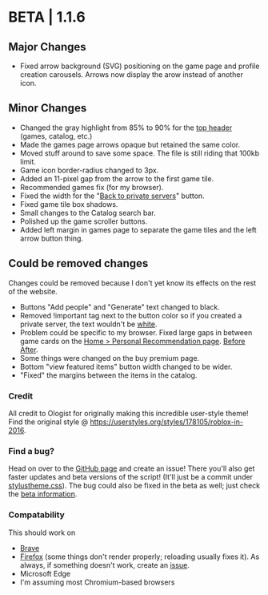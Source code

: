 # BETA | 1.1.6
## Major Changes
- Fixed arrow background (SVG) positioning on the game page and profile creation carousels. Arrows now display the arow instead of another icon. 
## Minor Changes 
- Changed the gray highlight from 85% to 90% for the [top header](https://i.ibb.co/r5tKqKX/image.png) (games, catalog, etc.) 
- Made the games page arrows opaque but retained the same color. 
- Moved stuff around to save some space. The file is still riding that 100kb limit. 
- Game icon border-radius changed to 3px.  
- Added an 11-pixel gap from the arrow to the first game tile. 
- Recommended games fix (for my browser).
- Fixed the width for the "[Back to private servers](https://imgur.com/a/JBuWZHp)" button.
- Fixed game tile box shadows.
- Small changes to the Catalog search bar.
- Polished up the game scroller buttons.
- Added left margin in games page to separate the game tiles and the left arrow button thing. 
## Could be removed changes
Changes could be removed because I don't yet know its effects on the rest of the website.
- Buttons "Add people" and "Generate" text changed to black. 
- Removed !important tag next to the button color so if you created a private server, the text wouldn't be [white](https://i.ibb.co/PN8f5D7/image.png). 
- Problem could be specific to my browser. Fixed large gaps in between game cards on the [Home > Personal Recommendation page](https://www.roblox.com/discover#/sortName/v2/Recommended%20For%20You). [Before](https://i.ibb.co/NVQQkd6/image.png) [After](https://ibb.co/sVd9v8f).
- Some things were changed on the buy premium page. 
- Bottom "view featured items" button width changed to be wider.
- "Fixed" the margins between the items in the catalog. 

### Credit
All credit to Ologist for originally making this incredible user-style theme!
Find the original style @ https://userstyles.org/styles/178105/roblox-in-2016.
### Find a bug?
Head on over to the [GitHub page](https://github.com/anthony1x6000/ROBLOX2016stylus) and create an issue! There you'll also get faster updates and beta versions of the script! (It'll just be a commit under [stylustheme.css](https://github.com/anthony1x6000/ROBLOX2016stylus/blob/main/stylustheme.css)). The bug could also be fixed in the beta as well; just check the [beta information](https://github.com/anthony1x6000/ROBLOX2016stylus/blob/main/unreleasedChanges.md#beta--116).
### Compatability
This should work on 
- [Brave](https://brave.com/)
- [Firefox](https://firefox.com/) (some things don't render properly; reloading usually fixes it). 
As always, if something doesn't work, create an [issue](https://github.com/anthony1x6000/ROBLOX2016stylus/issues).
- Microsoft Edge
- I'm assuming most Chromium-based browsers